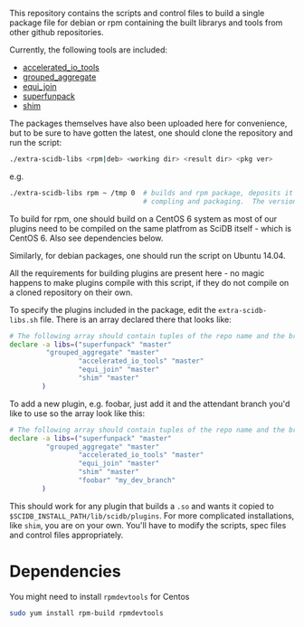 This repository contains the scripts and control files to build a single package file for debian or rpm containing the built librarys and tools from other github repositories.

Currently, the following tools are included:

- [accelerated_io_tools](https://github.com/Paradigm4/accelerated_io_tools)
- [grouped_aggregate](https://github.com/Paradigm4/grouped_aggregate)
- [equi_join](https://github.com/Paradigm4/equi_join)
- [superfunpack](https://github.com/Paradigm4/superfunpack)
- [shim](https://github.com/Paradigm4/shim)

The packages themselves have also been uploaded here for convenience, but to be sure to have gotten the latest, one should clone the repository and run the script:

```sh
./extra-scidb-libs <rpm|deb> <working dir> <result dir> <pkg ver>
```

e.g.

```sh
./extra-scidb-libs rpm ~ /tmp 0  # builds and rpm package, deposits it in /tmp using the home directory as the place to do the 
                                 # compling and packaging.  The version is 0.
```

To build for rpm, one should build on a CentOS 6 system as most of our plugins need to be compiled on the same platfrom as SciDB itself - which is CentOS 6. Also see dependencies below. 

Similarly, for debian packages, one should run the script on Ubuntu 14.04.

All the requirements for building plugins are present here - no magic happens to make plugins compile with this script, if they do not compile on a cloned repository on their own.

To specify the plugins included in the package, edit the `extra-scidb-libs.sh` file.  There is an array declared there that looks like:

```sh
# The following array should contain tuples of the repo name and the branch to get.
declare -a libs=("superfunpack" "master"
		 "grouped_aggregate" "master"
                 "accelerated_io_tools" "master"
                 "equi_join" "master"
                 "shim" "master"
		)
```

To add a new plugin, e.g. foobar, just add it and the attendant branch you'd like to use so the array look like this:

```sh
# The following array should contain tuples of the repo name and the branch to get.
declare -a libs=("superfunpack" "master"
		 "grouped_aggregate" "master"
                 "accelerated_io_tools" "master"
                 "equi_join" "master"
                 "shim" "master"
                 "foobar" "my_dev_branch"
		)
```

This should work for any plugin that builds a `.so` and wants it copied to `$SCIDB_INSTALL_PATH/lib/scidb/plugins`.  For more complicated installations, like `shim`, you are on your own.  You'll have to modify the scripts, spec files and control files appropriately.

# Dependencies

You might need to install `rpmdevtools` for Centos 

```sh
sudo yum install rpm-build rpmdevtools
```
